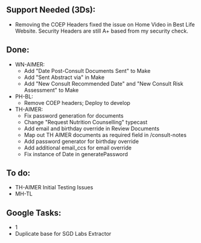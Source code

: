 ## Support Needed (3Ds):
  - Removing the COEP Headers fixed the issue on Home Video in Best Life Website. Security Headers are still A+ based from my security check. 
## Done:
  - WN-AIMER:
    - Add "Date Post-Consult Documents Sent" to Make
    - Add "Sent Abstract via" in Make
    - Add "New Consult Recommended Date" and "New Consult Risk Assessment" to Make
  - PH-BL:
    - Remove COEP headers; Deploy to develop
  - TH-AIMER:
    - Fix password generation for documents
    - Change "Request Nutrition Counselling" typecast
    - Add email and birthday override in Review Documents
    - Map out TH AIMER documents as required field in /consult-notes
    - Add password generator for birthday override
    - Add additional email_ccs for email override
    - Fix instance of Date in generatePassword
## To do:
  - TH-AIMER Initial Testing Issues
  - MH-TL
## Google Tasks:
  - 1
  - Duplicate base for SGD Labs Extractor
